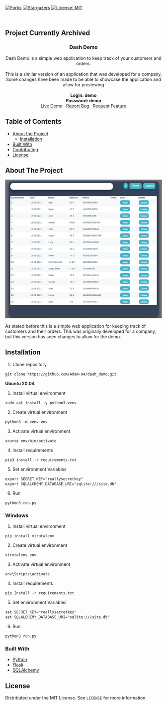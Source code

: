[![Forks][forks-shield]][forks-url]
[![Stargazers][stars-shield]][stars-url]
[![License: MIT](https://img.shields.io/badge/License-MIT-yellow.svg)](https://github.com/Adam-94/Devstats/blob/master/LICENSE)


<!-- PROJECT LOGO -->
<br />
<p align="center">
  <a href="https://github.com/adam-94/dash_demo"></a>
  <h2>Project Currently Archived</h2>
  <h3 align="center">Dash Demo</h3>

  <p align="center">
    Dash Demo is a simple web application to keep track of your customers and orders.
    <br />
    <br />
    This is a similar version of an application that was developed for a company. Some changes have been made to be able to showcase the application and allow for previewing 
    <br />
    <br />
    <strong>Login: demo</strong>
    <br />
    <strong>Password: demo</strong>
    <br />
    <a href="https://dash-demo2.herokuapp.com/login">Live Demo</a>
    ·
    <a href="https://github.com/adam-94/dash_demo/issues">Report Bug</a>
    ·
    <a href="https://github.com/adam-94/dash_demo/issues">Request Feature</a>
  </p>
</p>

## Table of Contents

* [About the Project](#about-the-project)
    * [Installation](#commands)
* [Built With](#built-with)
* [Contributing](#contributing)
* [License](#license)

<!-- ABOUT THE PROJECT -->
## About The Project
![roll command](images/search_customer.gif)

As stated before this is a simple web application for keeping track of customers and their orders. This was originally developed for a company, but this version has seen changes to allow for the demo.

## Installation

1. Clone repository
```
git clone https://github.com/Adam-94/dash_demo.git
```
**Ubuntu 20.04**

1. Install virtual environment
```
sudo apt install -y python3-venv
```

2. Create virtual environment
```
python3 -m venv env
```

3. Activate virtual environment
```
source env/bin/activate
```

4. Install requirements
```
pip3 install -r requirements.txt
```

5. Set environment Variables
```
export SECRET_KEY="reallysecretkey"
export SQLALCHEMY_DATABASE_URI="sqlite:///site.db"
```

6. Run
```
python3 run.py
```

### Windows

1. Install virtual environment
```
pip install virutalenv
```

2. Create virtual environment
```
virutalenv env
```

3. Activate virtual environment
```
env\Scripts\activate
```

4. Install requirements
```
pip Install -r requirements.txt
```

5. Set environment Variables
```
set SECRET_KEY="reallysecretkey"
set SQLALCHEMY_DATABASE_URI="sqlite:///site.db"
```

6. Run
```
python3 run.py
```

### Built With
* [Python](https://www.python.org/)
* [Flask](https://flask.palletsprojects.com/en/1.1.x/)
* [SQLAlchemy](https://www.sqlalchemy.org/)

<!-- LICENSE -->
## License

Distributed under the MIT License. See `LICENSE` for more information.


<!-- MARKDOWN LINKS & IMAGES -->
<!-- https://www.markdownguide.org/basic-syntax/#reference-style-links -->
[forks-shield]: https://img.shields.io/github/forks/adam-94/dash_demo.svg?style=flat-square
[forks-url]: https://github.com/adam-94/dash_demo/network/members
[stars-shield]: https://img.shields.io/github/stars/adam-94/dash_demo.svg?style=flat-square
[stars-url]: https://github.com/adam-94/dash_demo/stargazers
[issues-shield]: https://img.shields.io/github/issues/adam-94/dash_demo.svg?style=flat-square
[issues-url]: https://github.com/adam-94/dash_demo/issues
